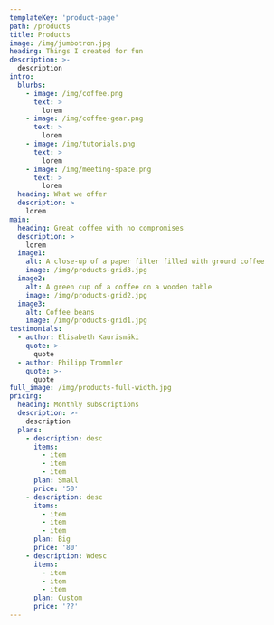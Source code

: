 ```yaml
---
templateKey: 'product-page'
path: /products
title: Products
image: /img/jumbotron.jpg
heading: Things I created for fun
description: >-
  description
intro:
  blurbs:
    - image: /img/coffee.png
      text: >
        lorem
    - image: /img/coffee-gear.png
      text: >
        lorem
    - image: /img/tutorials.png
      text: >
        lorem
    - image: /img/meeting-space.png
      text: >
        lorem
  heading: What we offer
  description: >
    lorem
main:
  heading: Great coffee with no compromises
  description: >
    lorem
  image1:
    alt: A close-up of a paper filter filled with ground coffee
    image: /img/products-grid3.jpg
  image2:
    alt: A green cup of a coffee on a wooden table
    image: /img/products-grid2.jpg
  image3:
    alt: Coffee beans
    image: /img/products-grid1.jpg
testimonials:
  - author: Elisabeth Kaurismäki
    quote: >-
      quote
  - author: Philipp Trommler
    quote: >-
      quote
full_image: /img/products-full-width.jpg
pricing:
  heading: Monthly subscriptions
  description: >-
    description
  plans:
    - description: desc
      items:
        - item
        - item
        - item
      plan: Small
      price: '50'
    - description: desc
      items:
        - item
        - item
        - item
      plan: Big
      price: '80'
    - description: Wdesc
      items:
        - item
        - item
        - item
      plan: Custom
      price: '??'
---
```

